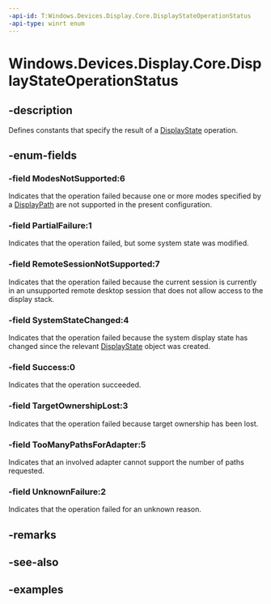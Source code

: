 ```yaml
---
-api-id: T:Windows.Devices.Display.Core.DisplayStateOperationStatus
-api-type: winrt enum
---
```


<!-- Enumeration syntax.
public enum DisplayStateOperationStatus : int 
-->

# Windows.Devices.Display.Core.DisplayStateOperationStatus

## -description
Defines constants that specify the result of a [DisplayState](displaystate.md) operation.

## -enum-fields
### -field ModesNotSupported:6
Indicates that the operation failed because one or more modes specified by a [DisplayPath](displaypath.md) are not supported in the present configuration.

### -field PartialFailure:1
Indicates that the operation failed, but some system state was modified.

### -field RemoteSessionNotSupported:7
Indicates that the operation failed because the current session is currently in an unsupported remote desktop session that does not allow access to the display stack.

### -field SystemStateChanged:4
Indicates that the operation failed because the system display state has changed since the relevant [DisplayState](displaystate.md) object was created.

### -field Success:0
Indicates that the operation succeeded.

### -field TargetOwnershipLost:3
Indicates that the operation failed because target ownership has been lost.

### -field TooManyPathsForAdapter:5
Indicates that an involved adapter cannot support the number of paths requested.

### -field UnknownFailure:2
Indicates that the operation failed for an unknown reason.

## -remarks

## -see-also

## -examples
